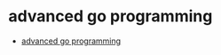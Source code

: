 # advanced go programming

- [advanced go programming](https://chai2010.cn/advanced-go-programming-book/)